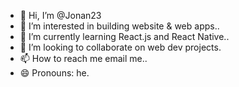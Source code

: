 - 👋 Hi, I’m @Jonan23
- 👀 I’m interested in building website & web apps..
- 🌱 I’m currently learning React.js and React Native..
- 💞️ I’m looking to collaborate on web dev projects.
- 📫 How to reach me email me..
- 😄 Pronouns: he.
  

<!---
Jonan23/Jonan23 is a ✨ special ✨ repository because its `README.md` (this file) appears on your GitHub profile.
You can click the Preview link to take a look at your changes.
--->
